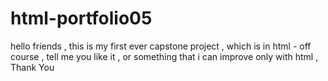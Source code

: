# html-portfolio05
hello friends , this is my first ever capstone project , which is in html - off course , tell me you like it , or something that i can improve only with html , Thank You
